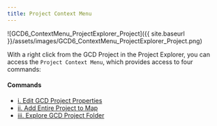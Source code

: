 ```yaml
---
title: Project Context Menu
---
```


![GCD6_ContextMenu_ProjectExplorer_Project]({{ site.baseurl }}/assets/images/GCD6_ContextMenu_ProjectExplorer_Project.png)

With a right click from the GCD Project in the Project Explorer, you can access the `Project Context Menu`, which provides access to four commands:

#### Commands

- [i. Edit GCD Project Properties](http://gcd6help.joewheaton.org/gcd-command-reference/gcd-project-explorer/project-context-menu/edit-gcd-project-properties)
- [ii. Add Entire Project to Map](http://gcd6help.joewheaton.org/gcd-command-reference/gcd-project-explorer/project-context-menu/ii-add-entire-project-to-map)
- [iii. Explore GCD Project Folder](http://gcd6help.joewheaton.org/gcd-command-reference/gcd-project-explorer/project-context-menu/iii-explore-gcd-project-folder)

